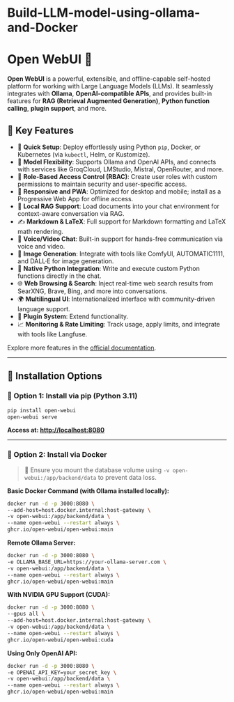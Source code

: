 # Build-LLM-model-using-ollama-and-Docker
# Open WebUI 👋  

**Open WebUI** is a powerful, extensible, and offline-capable self-hosted platform for working with Large Language Models (LLMs). It seamlessly integrates with **Ollama**, **OpenAI-compatible APIs**, and provides built-in features for **RAG (Retrieval Augmented Generation)**, **Python function calling**, **plugin support**, and more.


## 🌟 Key Features

- 🚀 **Quick Setup**: Deploy effortlessly using Python `pip`, Docker, or Kubernetes (via `kubectl`, Helm, or Kustomize).
- 🤖 **Model Flexibility**: Supports Ollama and OpenAI APIs, and connects with services like GroqCloud, LMStudio, Mistral, OpenRouter, and more.
- 🔐 **Role-Based Access Control (RBAC)**: Create user roles with custom permissions to maintain security and user-specific access.
- 📱 **Responsive and PWA**: Optimized for desktop and mobile; install as a Progressive Web App for offline access.
- 🧠 **Local RAG Support**: Load documents into your chat environment for context-aware conversation via RAG.
- ✍️ **Markdown & LaTeX**: Full support for Markdown formatting and LaTeX math rendering.
- 🎤 **Voice/Video Chat**: Built-in support for hands-free communication via voice and video.
- 🎨 **Image Generation**: Integrate with tools like ComfyUI, AUTOMATIC1111, and DALL·E for image generation.
- 🐍 **Native Python Integration**: Write and execute custom Python functions directly in the chat.
- 🌐 **Web Browsing & Search**: Inject real-time web search results from SearXNG, Brave, Bing, and more into conversations.
- 🌍 **Multilingual UI**: Internationalized interface with community-driven language support.
- 🧩 **Plugin System**: Extend functionality.
- 📈 **Monitoring & Rate Limiting**: Track usage, apply limits, and integrate with tools like Langfuse.

Explore more features in the [official documentation](https://docs.openwebui.com/features).

---

## 🔧 Installation Options

### 🔹 Option 1: Install via pip (Python 3.11)

```bash
pip install open-webui
open-webui serve
```

**Access at: [http://localhost:8080](http://localhost:8080)**

---

### 🔹 Option 2: Install via Docker

> 📌 Ensure you mount the database volume using `-v open-webui:/app/backend/data` to prevent data loss.

**Basic Docker Command (with Ollama installed locally):**
```bash
docker run -d -p 3000:8080 \
--add-host=host.docker.internal:host-gateway \
-v open-webui:/app/backend/data \
--name open-webui --restart always \
ghcr.io/open-webui/open-webui:main
```

**Remote Ollama Server:**
```bash
docker run -d -p 3000:8080 \
-e OLLAMA_BASE_URL=https://your-ollama-server.com \
-v open-webui:/app/backend/data \
--name open-webui --restart always \
ghcr.io/open-webui/open-webui:main
```

**With NVIDIA GPU Support (CUDA):**
```bash
docker run -d -p 3000:8080 \
--gpus all \
--add-host=host.docker.internal:host-gateway \
-v open-webui:/app/backend/data \
--name open-webui --restart always \
ghcr.io/open-webui/open-webui:cuda
```

**Using Only OpenAI API:**
```bash
docker run -d -p 3000:8080 \
-e OPENAI_API_KEY=your_secret_key \
-v open-webui:/app/backend/data \
--name open-webui --restart always \
ghcr.io/open-webui/open-webui:main
```

